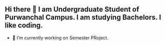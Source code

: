 ## Hi there 👋 I am Undergraduate Student of Purwanchal Campus. I am studying Bachelors. I like coding.



- 🔭 I’m currently working on Semester PRoject.
 

